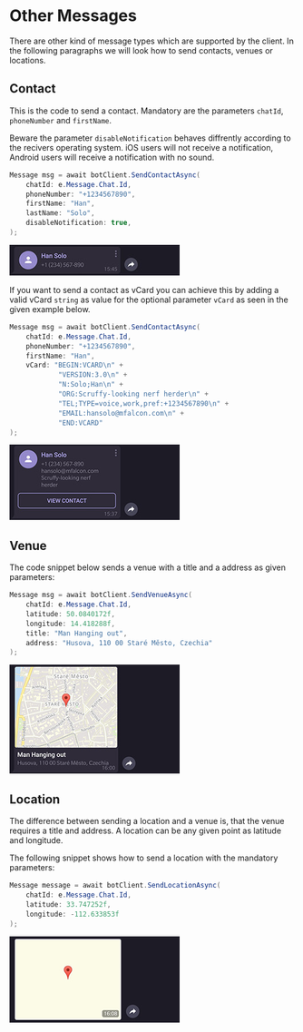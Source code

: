 # Other Messages

There are other kind of message types which are supported by the client. In the following paragraphs we will look how to send contacts, venues or locations.

## Contact

This is the code to send a contact. Mandatory are the parameters `chatId`, `phoneNumber` and `firstName`.

Beware the parameter `disableNotification` behaves diffrently according to the recivers operating system. iOS users will not receive a notification, Android users will receive a notification with no sound.

```c#
Message msg = await botClient.SendContactAsync(
    chatId: e.Message.Chat.Id,
    phoneNumber: "+1234567890",
    firstName: "Han",
    lastName: "Solo",
    disableNotification: true,
);
```

![send contact](../docs/shot-contact.jpg)

If you want to send a contact as vCard you can achieve  this by adding a valid vCard `string` as value for the optional parameter `vCard` as seen in the given example below. 

```c#
Message msg = await botClient.SendContactAsync(
    chatId: e.Message.Chat.Id,
    phoneNumber: "+1234567890",
    firstName: "Han",
    vCard: "BEGIN:VCARD\n" +
            "VERSION:3.0\n" +
            "N:Solo;Han\n" +
            "ORG:Scruffy-looking nerf herder\n" +
            "TEL;TYPE=voice,work,pref:+1234567890\n" +
            "EMAIL:hansolo@mfalcon.com\n" +
            "END:VCARD"
);
```

![send vcard](../docs/shot-contact_vcard.jpg)

## Venue

The code snippet below sends a venue with a title and a address as given parameters:

```c#
Message msg = await botClient.SendVenueAsync(
    chatId: e.Message.Chat.Id,
    latitude: 50.0840172f,
    longitude: 14.418288f,
    title: "Man Hanging out",
    address: "Husova, 110 00 Staré Město, Czechia"
);
```

![send contact](../docs/shot-venue.jpg)

## Location

The difference between sending a location and a venue is, that the venue requires a title and address. A location can be any given point as latitude and longitude.

The following snippet shows how to send a location with the mandatory parameters:

```c#
Message message = await botClient.SendLocationAsync(
    chatId: e.Message.Chat.Id,
    latitude: 33.747252f,
    longitude: -112.633853f
);
```

![send contact](../docs/shot-location.jpg)
